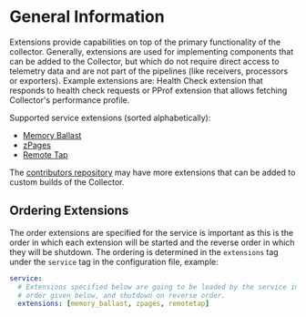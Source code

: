 # General Information

Extensions provide capabilities on top of the primary functionality of the
collector. Generally, extensions are used for implementing components that can
be added to the Collector, but which do not require direct access to telemetry
data and are not part of the pipelines (like receivers, processors or
exporters). Example extensions are: Health Check extension that responds to
health check requests or PProf extension that allows fetching Collector's
performance profile.

Supported service extensions (sorted alphabetically):

- [Memory Ballast](ballastextension/README.md)
- [zPages](zpagesextension/README.md)
- [Remote Tap](remotetap/README.md)

The [contributors
repository](https://github.com/open-telemetry/opentelemetry-collector-contrib)
may have more extensions that can be added to custom builds of the Collector.

## Ordering Extensions

The order extensions are specified for the service is important as this is the
order in which each extension will be started and the reverse order in which they
will be shutdown. The ordering is determined in the `extensions` tag under the
`service` tag in the configuration file, example:

```yaml
service:
  # Extensions specified below are going to be loaded by the service in the
  # order given below, and shutdown on reverse order.
  extensions: [memory_ballast, zpages, remotetap]
```
